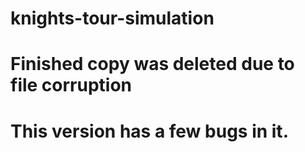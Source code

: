 # knights-tour-simulation
# Finished copy was deleted due to file corruption
# This version has a few bugs in it.
